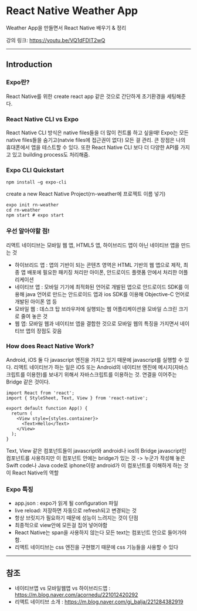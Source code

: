 # React Native Weather App
Weather App을 만들면서 React Native 배우기 & 정리

강의 링크: https://youtu.be/VQ1dFDIT2wQ
***
## Introduction
### Expo란?
React Native를 위한 create react app 같은 것으로 간단하게 초기환경을 세팅해준다.

### React Native CLI vs Expo
React Native CLI 방식은 native files들을 더 많이 컨트롤 하고 싶을때!   Expo는 모든 native files들을 숨기고(natvie files에 접근권이 없다) 모든 걸 관리.  큰 장점은 나의 휴대폰에서 앱을 테스트할 수 있다. 또한 React Native CLI 보다 더 다양한 API를 가지고 있고 building process도 처리해줌.

### Expo CLI Quickstart
```
npm install –g expo-cli
```

create a new React Native Project(rn-weather에 프로젝트 이름 넣기)
```
expo init rn-weather
cd rn-weather
npm start # expo start
```
### 우선 알아야할 점!
리액트 네이티브는 모바일 웹 앱, HTML5 앱, 하이브리드 앱이 아닌 네이티브 앱을 만드는 것

* 하이브리드 앱 : 앱의 기반이 되는 콘텐츠 영역은 HTML 기반의 웹 앱으로 제작, 최종 앱 배포에 필요한 패키징 처리만 아이폰, 안드로이드 플랫폼 안에서 처리한 어플리케이션
* 네이티브 앱 : 모바일 기기에 최적화된 언어로 개발된 앱으로 안드로이드 SDK를 이용해 java 언어로 만드는 안드로이드 앱과 ios SDK를 이용해 Objective-C 언어로 개발된 아이폰 앱 등
* 모바일 웹 : 데스크 탑 브라우저에 실행되는 웹 어플리케이션을 모바일 스크린 크기로 줄여 놓은 것
* 웹 앱: 모바일 웹과 네이티브 앱을 결합한 것으로 모바일 웹의 특징을 가지면서 네이티브 앱의 장점도 갖음

### How does React Native Work?
Android, iOS 둘 다 javascript 엔진을 가지고 있기 때문에 javascript를 실행할 수 있다.  리액트 네이티브가 하는 일은 iOS 또는 Android의 네이티브 엔진에 메시지(자바스크립트를 이용한)를 보내기 위해서 자바스크립트를 이용하는 것.  연결을 이어주는 Bridge 같은 것이다.

```
import React from 'react';
import { StyleSheet, Text, View } from 'react-native';

export default function App() {
  return (
    <View style={styles.container}>
      <Text>Hello</Text>
    </View>
  );
}
```
Text, View 같은 컴포넌트들이 javascript와 android나 ios의 Bridge  javascript인 컴포넌트를 사용하지만 이 컴포넌트 안에는 bridge가 있는 것  -> 누군가 작성해 놓은 Swift code나 Java code로 iphone이랑 android가 이 컴포넌트를 이해하게 하는 것이 React Native의 역할

### Expo 특징
- app.json : expo가 읽게 될 configuration 파일
- live reload: 저장하면 자동으로 refresh되고 변경되는 것
- 항상 브릿지가 필요하기 때문에 성능이 느려지는 것이 단점
- 최종적으로 view안에 모든걸 집어 넣어야함
- React Native는 span을 사용하지 않는다 모든 text는 <Text></Text> 컴포넌트 안으로 들어가야 함.
- 리액트 네이티브는 css 엔진을 구현했기 때문에 css 기능들을 사용할 수 있다
***
## 참조
- 네이티브앱 vs 모바일웹앱 vs 하이브리드앱 : https://m.blog.naver.com/acornedu/221012420292
- 리액트 네이티브 소개 : https://m.blog.naver.com/gi_balja/221284382919


